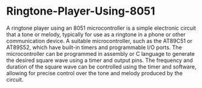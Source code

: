 # Ringtone-Player-Using-8051
A ringtone player using an 8051 microcontroller is a simple electronic circuit that a tone or melody, typically  for use as a ringtone in a phone or other communication device.
A suitable microcontroller, such as the AT89C51 or AT89S52, which have built-in timers and programmable I/O ports. The microcontroller can be programmed in assembly or C language to generate the desired square wave using a timer and output pins. The frequency and duration of the square wave can be controlled using the timer and software, allowing for precise control over the tone and melody produced by the circuit. 
